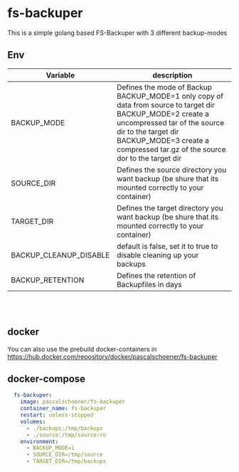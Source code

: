 # fs-backuper

This is a simple golang based FS-Backuper with 3 different backup-modes

## Env

|Variable|description|
|---|---|
|BACKUP_MODE| Defines the mode of Backup <br>BACKUP_MODE=1 only copy of data from source to target dir <br>BACKUP_MODE=2 create a uncompressed tar of the source dir to the target dir<br>BACKUP_MODE=3 create a compressed tar.gz of the source dor to the target dir|
|SOURCE_DIR| Defines the source directory you want backup (be shure that its mounted correctly to your container)|
|TARGET_DIR| Defines the target directory you want backup (be shure that its mounted correctly to your container)|
|BACKUP_CLEANUP_DISABLE | default is false, set it to true to disable cleaning up your backups|
|BACKUP_RETENTION| Defines the retention of Backupfiles in days|


<br>
<br>

## docker

You can also use the prebuild docker-containers in https://hub.docker.com/repository/docker/pascalschoener/fs-backuper

## docker-compose
``` yaml
  fs-backuper:
    image: pascalschoener/fs-backuper
    container_name: fs-backuper
    restart: unless-stopped
    volumes:
      - ./backups:/tmp/backups
      - ./source:/tmp/source:ro
    environment:
      - BACKUP_MODE=1
      - SOURCE_DIR=/tmp/source
      - TARGET_DIR=/tmp/backups
```
